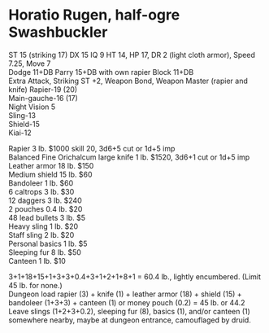# Horatio Rugen, half-ogre Swashbuckler  

ST 15 (striking 17) DX 15 IQ 9 HT 14, HP 17, DR 2 (light cloth armor), Speed 7.25, Move 7  
Dodge 11+DB Parry 15+DB with own rapier Block 11+DB  
Extra Attack, Striking ST +2, Weapon Bond, Weapon Master (rapier and knife)
Rapier-19 (20)  
Main-gauche-16 (17)  
Night Vision 5  
Sling-13  
Shield-15  
Kiai-12  

Rapier 3 lb. $1000 skill 20, 3d6+5 cut or 1d+5 imp  
Balanced Fine Orichalcum large knife 1 lb. $1520, 3d6+1 cut or 1d+5 imp  
Leather armor 18 lb. $150  
Medium shield 15 lb. $60  
Bandoleer 1 lb. $60  
6 caltrops 3 lb. $30  
12 daggers 3 lb. $240  
2 pouches 0.4 lb. $20  
48 lead bullets 3 lb. $5  
Heavy sling 1 lb. $20  
Staff sling 2 lb. $20  
Personal basics 1 lb. $5  
Sleeping fur 8 lb. $50  
Canteen 1 lb. $10  

3+1+18+15+1+3+3+0.4+3+1+2+1+8+1 = 60.4 lb., lightly encumbered. (Limit 45 lb. for none.)  
Dungeon load rapier (3) + knife (1) + leather armor (18) + shield (15) + bandoleer (1+3+3) + canteen (1) or money pouch (0.2) = 45 lb. or 44.2  
Leave slings (1+2+3+0.2), sleeping fur (8), basics (1), and/or canteen (1) somewhere nearby, maybe at dungeon entrance, camouflaged by druid.  

